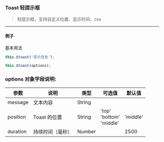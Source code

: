 ### Toast 轻提示框

> 轻提示框，支持自定义位置、显示时间、css

------

#### 例子

基本用法

```javascript
this.$toast('提示信息');
```

```javascript
this.$toast(options);
```
### options 对象字段说明:
| 参数 | 说明 | 类型 | 可选值 | 默认值|
|------|-------|---------|-------|--------|
| message | 文本内容 | String | | |
| position | Toast 的位置 | String | 'top'<br>'bottom'<br>'middle' | 'middle' |
| duration | 持续时间（毫秒）| Number | | 2500 |
